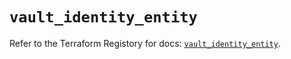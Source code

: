 # `vault_identity_entity`

Refer to the Terraform Registory for docs: [`vault_identity_entity`](https://registry.terraform.io/providers/hashicorp/vault/3.19.0/docs/resources/identity_entity).
